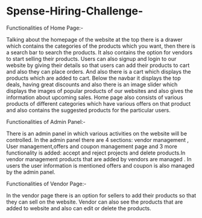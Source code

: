 # Spense-Hiring-Challenge-

Functionalities of Home Page:-

Talking about the homepage of the website at the top there is a drawer which contains the categories of the products which you want, then there is a search bar to search the products. It also contains the option for vendors to start selling their products. Users can also signup and login to our website by giving their details so that users can add their products to cart and also they can place orders. And also there is a cart which displays the products which are added to cart. Below the navbar it displays the top deals, having great discounts and also there is an image slider which displays the images of popular products of our websites and also gives the information about upcoming sales. Home page also consists of various products of different categories which have various offers on that product and also contains the suggested products for the particular users.

Functionalities of Admin Panel:-

There is an admin panel in which various activities on the website will be controlled. In the admin panel there are 4 sections: vendor management , User management,offers and coupon management page and 3 more functionality is added: accept and reject projects and delete products.In vendor management products that are added by vendors are managed . In users the user information is mentioned offers and coupon is also managed by the admin panel.

Functionalities of Vendor Page:-

In the vendor page there is an option for sellers to add their products so that they can sell on the website. Vendor can also see the products that are added to website and also can edit or delete the products.

